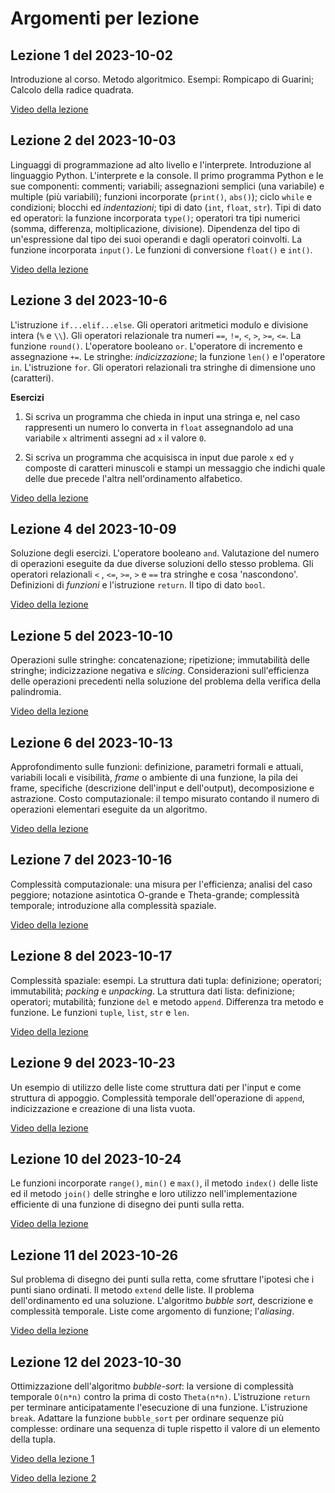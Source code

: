 # Argomenti per lezione

## Lezione 1 del 2023-10-02

Introduzione al corso. Metodo algoritmico. Esempi: Rompicapo di Guarini; Calcolo della radice quadrata.

[Video della lezione](https://www.dropbox.com/scl/fi/y79goyo7lndsngrpk9xav/01-Lezione-1-del-2023-10-02-20231002_092110-Registrazione-della-riunione.mp4?rlkey=jqbj6hxtyfvak8ev9j67xnthj&dl=1)

## Lezione 2 del 2023-10-03

Linguaggi di programmazione ad alto livello e l'interprete. Introduzione al linguaggio Python. L'interprete e la console. Il primo programma Python e le sue componenti: commenti; variabili; assegnazioni semplici (una variabile) e multiple (più variabili); funzioni incorporate (`print()`, `abs()`); ciclo `while` e condizioni; blocchi ed *indentazioni*; tipi di dato (`int`, `float`, `str`). Tipi di dato ed operatori: la funzione incorporata `type()`; operatori tra tipi numerici (somma, differenza, moltiplicazione, divisione). Dipendenza del tipo di un'espressione dal tipo dei suoi operandi e dagli operatori coinvolti. La funzione incorporata `input()`. Le funzioni di conversione `float()` e `int()`. 

[Video della lezione](https://www.dropbox.com/scl/fi/iwgclzxjdtf980n07pli2/02-Lezione-2-del-2023-10-03-20231003_091757-Registrazione-della-riunione.mp4?rlkey=0il3sbbe0ckal5ni2i3yfeuxy&dl=1)

## Lezione 3 del 2023-10-6

L'istruzione `if...elif...else`. Gli operatori aritmetici modulo e divisione intera (`%` e `\\`). Gli operatori relazionale tra numeri `==`, `!=`, `<`, `>`, `>=`, `<=`. La funzione `round()`. L'operatore booleano `or`. L'operatore di incremento e assegnazione `+=`.  Le stringhe: *indicizzazione*; la funzione `len()` e l'operatore `in`. L'istruzione `for`. Gli operatori relazionali tra stringhe di dimensione uno (caratteri).

**Esercizi**

1. Si scriva un programma che chieda in input una stringa e, nel caso rappresenti un numero lo converta in `float` assegnandolo ad una variabile `x` altrimenti assegni ad `x` il valore `0`.

2. Si scriva un programma che acquisisca in input due parole `x` ed `y` composte di caratteri minuscoli e stampi un messaggio che indichi quale delle due precede l'altra nell'ordinamento alfabetico.

[Video della lezione](https://www.dropbox.com/scl/fi/f4orjap5swnggdgtiemfe/03-Lezione-3-del-2023-10-06-20231006_091849-Registrazione-della-riunione.mp4?rlkey=9hk4sb04iyyz90vd8lzjnqemv&dl=1)

## Lezione 4 del 2023-10-09

Soluzione degli esercizi. L'operatore booleano `and`. Valutazione del numero di operazioni eseguite da due diverse soluzioni dello stesso problema. Gli operatori relazionali  `<` , `<=`, `>=`, `>` e `==` tra stringhe e cosa 'nascondono'. Definizioni di *funzioni* e l'istruzione `return`. Il tipo di dato `bool`.

[Video della lezione](https://www.dropbox.com/scl/fi/51ltmsqneoq4a0lzkx7vj/04-Lezione-4-del-2023-10-09-Lezioni-2023-24-20231009_091616-Registrazione-della-riunione.mp4?rlkey=wsu2cza2vlt5a3lbvso8nqfac&dl=1)

## Lezione 5 del 2023-10-10

Operazioni sulle stringhe: concatenazione; ripetizione; immutabilità delle stringhe; indicizzazione negativa e *slicing*. Considerazioni sull'efficienza delle operazioni precedenti  nella soluzione del problema della verifica della palindromia.

[Video della lezione](https://www.dropbox.com/scl/fi/4uqi7h3tgbrht386yinv1/05-Lezione-5-del-2023-10-10-20231010_092053-Registrazione-della-riunione.mp4?rlkey=3bqivlzcpiqbveu2ev94drfrr&dl=1)

## Lezione 6 del 2023-10-13

Approfondimento sulle funzioni: definizione, parametri formali e attuali, variabili locali e visibilità, *frame* o ambiente di una funzione, la pila dei frame, specifiche (descrizione dell'input e dell'output), decomposizione e astrazione. Costo computazionale: il tempo misurato contando il numero di operazioni elementari eseguite da un algoritmo.

[Video della lezione](https://www.dropbox.com/scl/fi/ews7wnrneo8shswo814h0/06-Lezione-6-del-2023-10-13-20231013_091702-Registrazione-della-riunione.mp4?rlkey=r149uo5la61cqu6ck53w7wxgr&dl=1)

## Lezione 7 del 2023-10-16

Complessità computazionale: una misura per l'efficienza; analisi del caso peggiore; notazione asintotica O-grande e Theta-grande; complessità temporale; introduzione alla complessità spaziale.

[Video della lezione](https://www.dropbox.com/scl/fi/eklk6gbok1x1ti0br7bb1/07-Lezione-7-del-2023-10-16-20231016_091742-Registrazione-della-riunione.mp4?rlkey=8ngruu6ul9kftgnrcqkveimbz&dl=1)

## Lezione 8 del 2023-10-17

Complessità spaziale: esempi. La struttura dati tupla: definizione; operatori; immutabilità; *packing* e *unpacking*.  La struttura dati lista: definizione; operatori; mutabilità; funzione `del` e metodo `append`. Differenza tra metodo e funzione. Le funzioni `tuple`, `list`, `str` e `len`.

[Video della lezione](https://www.dropbox.com/scl/fi/8kygk3mxa1kam2vpyz8di/08-Lezione-8-del-2023-10-17-20231017_092122-Registrazione-della-riunione.mp4?rlkey=g920vp4247va0rf0jb1jbtgqc&dl=1)

## Lezione 9 del 2023-10-23

Un esempio di utilizzo delle liste come struttura dati per l'input e come struttura di appoggio. Complessità temporale dell'operazione di `append`, indicizzazione e creazione di una lista vuota.

[Video della lezione](https://www.dropbox.com/scl/fi/gruv37aeobf75uxi11y6k/09-Lezione-9-del-2023-10-23-20231023_091715-Registrazione-della-riunione.mp4?rlkey=wlhhvqo9bij7ssxy6lhqzvvnd&dl=1)

## Lezione 10 del 2023-10-24

Le funzioni incorporate `range()`, `min()` e `max()`, il metodo `index()` delle liste ed il metodo `join()` delle stringhe e loro utilizzo nell'implementazione efficiente di una funzione di disegno dei punti sulla retta.

[Video della lezione](https://www.dropbox.com/scl/fi/b3lgbwzozu4gmh8hyl8iv/10-Lezione-10-del-2023-10-24-20231024_092101-Registrazione-della-riunione.mp4?rlkey=mrrw7rqvhn7jgl68wmxopmsbb&dl=1)

## Lezione 11 del 2023-10-26

Sul problema di disegno dei punti sulla retta, come sfruttare l'ipotesi che i punti siano ordinati. Il metodo `extend` delle liste. Il problema dell'ordinamento ed una soluzione. L'algoritmo *bubble sort*, descrizione e complessità temporale. Liste come argomento di funzione; l'*aliasing*.

[Video della lezione](https://www.dropbox.com/scl/fi/3a9lpje8i0xmjdwxgjrbn/11-Lezione-11-del-2023-10-27-20231027_092632-Registrazione-della-riunione.mp4?rlkey=bmt13i1sduhzpb9hra8bhf7yu&dl=1)

## Lezione 12 del 2023-10-30

Ottimizzazione dell'algoritmo *bubble-sort*: la versione di complessità temporale `O(n*n)` contro la prima di costo `Theta(n*n)`. L'istruzione `return` per terminare anticipatamente l'esecuzione di una funzione. L'istruzione `break`.  Adattare la funzione `bubble_sort` per ordinare sequenze più complesse: ordinare una sequenza di tuple rispetto il valore di un elemento della tupla.

[Video della lezione 1](https://www.dropbox.com/scl/fi/894qzissuhtio4exns8ph/12a-Lezione-12-del-2023-10-30-20231030_091717-Registrazione-della-riunione.mp4?rlkey=dcg7sot6y489f5pol4kjdf1ps&dl=1)

[Video della lezione 2](https://www.dropbox.com/scl/fi/t7agvv19ykuc873r2hk9a/12b-Lezioni-2023-24-20231030_095023-Registrazione-della-riunione.mp4?rlkey=ac00r80oanj9p1rpa86x9pxk5&dl=1)
